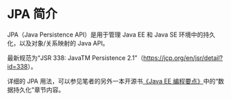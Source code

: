 # JPA 简介

JPA（Java Persistence API）是用于管理 Java EE 和 Java SE 环境中的持久化，以及对象/关系映射的 Java API。

最新规范为“JSR 338: JavaTM Persistence 2.1”（<https://jcp.org/en/jsr/detail?id=338>）。


详细的 JPA 用法，可以参见笔者的另外一本开源书[《Java EE 编程要点》](https://github.com/waylau/essential-javaee)中的“数据持久化”章节内容。